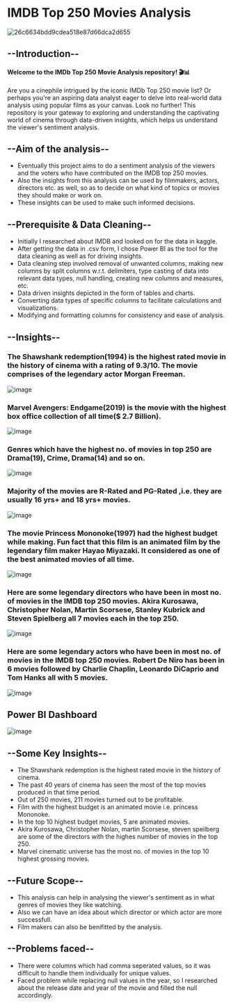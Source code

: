 # IMDB Top 250 Movies Analysis

![26c6634bdd9cdea518e87d66dca2d655](https://github.com/sarthak0613/IMDB-top250-movies-analysis/assets/135547703/7c9b5938-b45c-4135-92c0-b00f6e567903)



## --Introduction--

#### Welcome to the IMDb Top 250 Movie Analysis repository! 🎬📊

Are you a cinephile intrigued by the iconic IMDb Top 250 movie list? Or perhaps you're an aspiring data analyst eager to delve into real-world data analysis using popular films as your canvas. Look no further! This repository is your gateway to exploring and understanding the captivating world of cinema through data-driven insights, which helps us understand the viewer's sentiment analysis.

## --Aim of the analysis--

- Eventually this project aims to do a sentiment analysis of the viewers and the voters who have contributed on the IMDB top 250 movies. 
- Also the insights from this analysis can be used by filmmakers, actors, directors etc. as well, so as to decide on what kind of topics or movies they should make or work on.
- These insights can be used to make such informed decisions.

## --Prerequisite & Data Cleaning--

- Initially I researched about IMDB and looked on for the data in kaggle.
- After getting the data in .csv form, I chose Power BI as the tool for the data cleaning as well as for driving insights.
- Data cleaning step involved removal of unwanted columns, making new columns by split columns w.r.t. delimiters, type casting of data into relevant data types, null handling, creating new columns and measures, etc.
- Data driven insights depicted in the form of tables and charts.
- Converting data types of specific columns to facilitate calculations and visualizations.
- Modifying and formatting columns for consistency and ease of analysis.

## --Insights--

### The Shawshank redemption(1994) is the highest rated movie in the history of cinema with a rating of 9.3/10. The movie comprises of the legendary actor Morgan Freeman.
![image](https://github.com/sarthak0613/IMDB-top250-movies-analysis/assets/135547703/f7a879c8-2afd-4465-9632-1a1062b69f6d)


### Marvel Avengers: Endgame(2019) is the movie with the highest box office collection of all time($ 2.7 Billion).
![image](https://github.com/sarthak0613/IMDB-top250-movies-analysis/assets/135547703/73cf6e0b-73ac-4ca2-bdf3-37cf19655976)


### Genres which have the highest no. of movies in top 250 are Drama(19), Crime, Drama(14) and so on.
![image](https://github.com/sarthak0613/IMDB-top250-movies-analysis/assets/135547703/037d4def-73d5-41a0-9dfc-d23933b4b2b6)


### Majority of the movies are R-Rated and PG-Rated ,i.e. they are usually 16 yrs+ and 18 yrs+ movies. 
![image](https://github.com/sarthak0613/IMDB-top250-movies-analysis/assets/135547703/29068e88-ccd2-495c-b7ea-eccdf6977408)


### The movie Princess Mononoke(1997) had the highest budget while making. Fun fact that this film is an animated film by the legendary film maker Hayao Miyazaki. It considered as one of the best animated movies of all time.
![image](https://github.com/sarthak0613/IMDB-top250-movies-analysis/assets/135547703/76ce5cdd-14ca-4f46-abde-6e7a5e1ded2f)


### Here are some legendary directors who have been in most no. of movies in the IMDB top 250 movies. Akira Kurosawa, Christopher Nolan, Martin Scorsese, Stanley Kubrick and Steven Spielberg all 7 movies each in the top 250.
![image](https://github.com/sarthak0613/IMDB-top250-movies-analysis/assets/135547703/14d54770-1b95-4a83-aa2b-205fba7df21c)


### Here are some legendary actors who have been in most no. of movies in the IMDB top 250 movies. Robert De Niro has been in 6 movies followed by Charlie Chaplin, Leonardo DiCaprio and Tom Hanks all with 5 movies.
![image](https://github.com/sarthak0613/IMDB-top250-movies-analysis/assets/135547703/181965e8-6121-4cd4-959e-7a83f964804c)


## Power BI Dashboard
![image](https://github.com/sarthak0613/IMDB-top250-movies-analysis/assets/135547703/f6ade875-6bca-493d-a05e-21815eed3c21)

## --Some Key Insights--

- The Shawshank redemption is the highest rated movie in the history of cinema.
- The past 40 years of cinema has seen the most of the top movies produced in that time period.
- Out of 250 movies, 211 movies turned out to be profitable.
- Film with the highest budget is an animated movie i.e. princess Mononoke.
- In the top 10 highest budget movies, 5 are animated movies.
- Akira Kurosawa, Christopher Nolan, martin Scorsese, steven speilberg are some of the directors with the highes number of movies in the top 250.
- Marvel cinematic universe has the most no. of movies in the top 10 highest grossing movies.


## --Future Scope--

- This analysis can help in analysing the viewer's sentiment as in what genres of movies they like watching.
- Also we can have an idea about which director or which actor are more successfull.
- Film makers can also be benifitted by the analysis.

## --Problems faced--

- There were columns which had comma seperated values, so it was difficult to handle them individually for unique values.
- Faced problem while replacing null values in the year, so I researched about the release date and year of the movie and filled the null accordingly.
